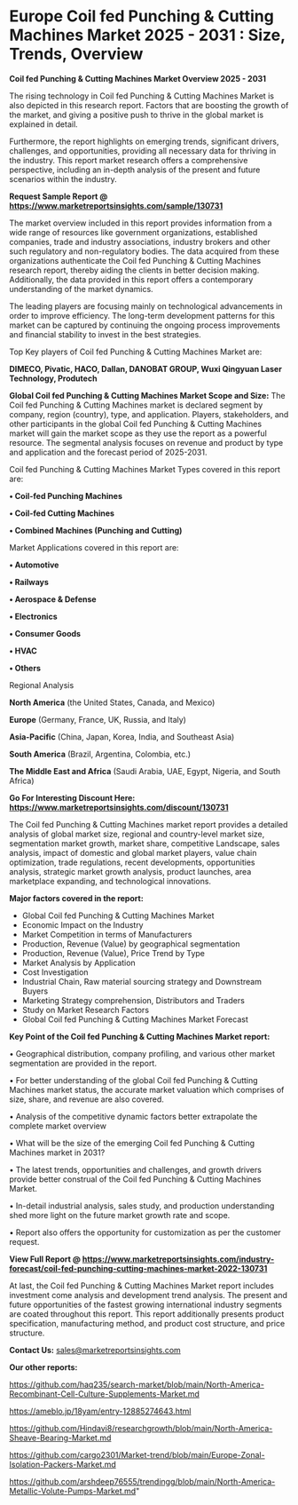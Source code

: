  # Europe Coil fed Punching & Cutting Machines Market 2025 - 2031 : Size, Trends, Overview

<Strong> Coil fed Punching & Cutting Machines Market Overview 2025 - 2031</strong>

The rising technology in Coil fed Punching & Cutting Machines Market is also depicted in this research report. Factors that are boosting the growth of the market, and giving a positive push to thrive in the global market is explained in detail.

Furthermore, the report highlights on emerging trends, significant drivers, challenges, and opportunities, providing all necessary data for thriving in the industry. This report market research offers a comprehensive perspective, including an in-depth analysis of the present and future scenarios within the industry.

<strong>Request Sample Report @ <a href=https://www.marketreportsinsights.com/sample/130731>https://www.marketreportsinsights.com/sample/130731</a></strong>

The market overview included in this report provides information from a wide range of resources like government organizations, established companies, trade and industry associations, industry brokers and other such regulatory and non-regulatory bodies. The data acquired from these organizations authenticate the Coil fed Punching & Cutting Machines research report, thereby aiding the clients in better decision making. Additionally, the data provided in this report offers a contemporary understanding of the market dynamics.

The leading players are focusing mainly on technological advancements in order to improve efficiency. The long-term development patterns for this market can be captured by continuing the ongoing process improvements and financial stability to invest in the best strategies.

Top Key players of Coil fed Punching & Cutting Machines Market are:

<strong>DIMECO, Pivatic, HACO, Dallan, DANOBAT GROUP, Wuxi Qingyuan Laser Technology, Produtech</strong>

<strong><b>Global Coil fed Punching & Cutting Machines Market Scope and Size:</b></strong>
The Coil fed Punching & Cutting Machines market is declared segment by company, region (country), type, and application. Players, stakeholders, and other participants in the global Coil fed Punching & Cutting Machines market will gain the market scope as they use the report as a powerful resource. The segmental analysis focuses on revenue and product by type and application and the forecast period of 2025-2031.

Coil fed Punching & Cutting Machines Market Types covered in this report are:

<strong>• Coil-fed Punching Machines

• Coil-fed Cutting Machines

• Combined Machines (Punching and Cutting)</strong>

Market Applications covered in this report are:

<strong>• Automotive

• Railways

• Aerospace & Defense

• Electronics

• Consumer Goods

• HVAC

• Others</strong> 

Regional Analysis

<strong>North America</strong> (the United States, Canada, and Mexico)

<strong>Europe</strong> (Germany, France, UK, Russia, and Italy)

<strong>Asia-Pacific</strong> (China, Japan, Korea, India, and Southeast Asia)

<strong>South America</strong> (Brazil, Argentina, Colombia, etc.)

<strong>The Middle East and Africa</strong> (Saudi Arabia, UAE, Egypt, Nigeria, and South Africa)

<strong>Go For Interesting Discount Here: <a href=https://www.marketreportsinsights.com/discount/130731>https://www.marketreportsinsights.com/discount/130731</a></strong>

The Coil fed Punching & Cutting Machines market report provides a detailed analysis of global market size, regional and country-level market size, segmentation market growth, market share, competitive Landscape, sales analysis, impact of domestic and global market players, value chain optimization, trade regulations, recent developments, opportunities analysis, strategic market growth analysis, product launches, area marketplace expanding, and technological innovations.

<strong><b>Major factors covered in the report:</b></strong>
<ul>
  <li>Global Coil fed Punching & Cutting Machines Market </li>
  <li>Economic Impact on the Industry</li>
  <li>Market Competition in terms of Manufacturers</li>
  <li>Production, Revenue (Value) by geographical segmentation</li>
  <li>Production, Revenue (Value), Price Trend by Type</li>
  <li>Market Analysis by Application</li>
  <li>Cost Investigation</li>
  <li>Industrial Chain, Raw material sourcing strategy and Downstream Buyers</li>
  <li>Marketing Strategy comprehension, Distributors and Traders</li>
  <li>Study on Market Research Factors</li>
  <li>Global Coil fed Punching & Cutting Machines Market Forecast</li>
</ul>

<strong><b>Key Point of the Coil fed Punching & Cutting Machines Market report:</b></strong>

• Geographical distribution, company profiling, and various other market segmentation are provided in the report.

• For better understanding of the global Coil fed Punching & Cutting Machines market status, the accurate market valuation which comprises of size, share, and revenue are also covered.

• Analysis of the competitive dynamic factors better extrapolate the complete market overview

• What will be the size of the emerging Coil fed Punching & Cutting Machines market in 2031?

• The latest trends, opportunities and challenges, and growth drivers provide better construal of the Coil fed Punching & Cutting Machines Market.

• In-detail industrial analysis, sales study, and production understanding shed more light on the future market growth rate and scope.

• Report also offers the opportunity for customization as per the customer request.

<strong><b>View Full Report @ <a href=https://www.marketreportsinsights.com/industry-forecast/coil-fed-punching-cutting-machines-market-2022-130731>https://www.marketreportsinsights.com/industry-forecast/coil-fed-punching-cutting-machines-market-2022-130731</a></b></strong>


At last, the Coil fed Punching & Cutting Machines Market report includes investment come analysis and development trend analysis. The present and future opportunities of the fastest growing international industry segments are coated throughout this report. This report additionally presents product specification, manufacturing method, and product cost structure, and price structure.

<strong>Contact Us:</strong>
sales@marketreportsinsights.com

<strong>Our other reports:</strong>

<a href=https://github.com/haq235/search-market/blob/main/North-America-Recombinant-Cell-Culture-Supplements-Market.md>https://github.com/haq235/search-market/blob/main/North-America-Recombinant-Cell-Culture-Supplements-Market.md</a>

<a href=https://ameblo.jp/18yam/entry-12885274643.html>https://ameblo.jp/18yam/entry-12885274643.html</a>

<a href=https://github.com/Hindavi8/researchgrowth/blob/main/North-America-Sheave-Bearing-Market.md>https://github.com/Hindavi8/researchgrowth/blob/main/North-America-Sheave-Bearing-Market.md</a>

<a href=https://github.com/cargo2301/Market-trend/blob/main/Europe-Zonal-Isolation-Packers-Market.md>https://github.com/cargo2301/Market-trend/blob/main/Europe-Zonal-Isolation-Packers-Market.md</a>

<a href=https://github.com/arshdeep76555/trendingg/blob/main/North-America-Metallic-Volute-Pumps-Market.md>https://github.com/arshdeep76555/trendingg/blob/main/North-America-Metallic-Volute-Pumps-Market.md</a>"
